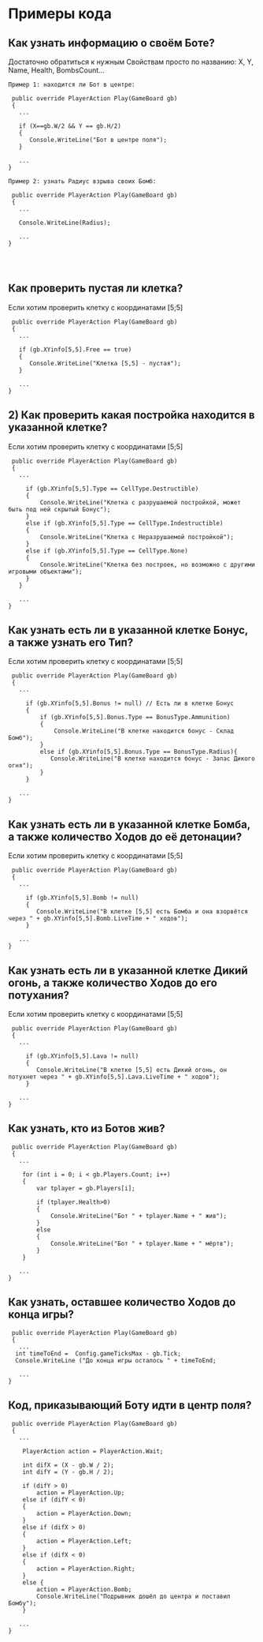 
# Примеры кода

## Как узнать информацию о своём Боте?

Достаточно обратиться к нужным Свойствам просто по названию:
X, Y, Name, Health, BombsCount...
```
Пример 1: находится ли Бот в центре:

 public override PlayerAction Play(GameBoard gb)
 {
   ...

   if (X==gb.W/2 && Y == gb.H/2)
   {
      Console.WriteLine("Бот в центре поля");
   }
   
   ...
}

Пример 2: узнать Радиус взрыва своих Бомб:

 public override PlayerAction Play(GameBoard gb)
 {
   ...

   Console.WriteLine(Radius);
   
   ...
}




```


## Как проверить пустая ли клетка?
Если хотим проверить клетку с координатами [5;5]
```
 public override PlayerAction Play(GameBoard gb)
 {
   ...

   if (gb.XYinfo[5,5].Free == true)
   {
      Console.WriteLine("Клетка [5,5] - пустая");
   }
   
   ...
}
```


## 2) Как проверить какая постройка находится в указанной клетке?
Если хотим проверить клетку с координатами [5;5]

```
 public override PlayerAction Play(GameBoard gb)
 {
   ...
 
     if (gb.XYinfo[5,5].Type == CellType.Destructible)
     {
         Console.WriteLine("Клетка с разрушаемой постройкой, может быть под ней скрытый Бонус");
     }
     else if (gb.XYinfo[5,5].Type == CellType.Indestructible)
     {
         Console.WriteLine("Клетка с Неразрушаемой постройкой");
     }
     else if (gb.XYinfo[5,5].Type == CellType.None)
     {
         Console.WriteLine("Клетка без построек, но возможно с другими игровыми объектами");
     }
   }  
   
   ...
}
```


## Как узнать есть ли в указанной клетке Бонус, а также узнать его Тип?
Если хотим проверить клетку с координатами [5;5]

```
 public override PlayerAction Play(GameBoard gb)
 {
   ...
 
     if (gb.XYinfo[5,5].Bonus != null) // Есть ли в клетке Бонус
     {
         if (gb.XYinfo[5,5].Bonus.Type == BonusType.Ammunition)
         {
             Console.WriteLine("В клетке находится бонус - Склад Бомб");
         }
         else if (gb.XYinfo[5,5].Bonus.Type == BonusType.Radius){
            Console.WriteLine("В клетке находится бонус - Запас Дикого огня");
         }         
     }  
   
   ...
}
```


## Как узнать есть ли в указанной клетке Бомба, а также количество Ходов до её детонации?
Если хотим проверить клетку с координатами [5;5]

```
 public override PlayerAction Play(GameBoard gb)
 {
   ...
 
     if (gb.XYinfo[5,5].Bomb != null) 
     {     
        Console.WriteLine("В клетке [5,5] есть Бомба и она взорвётся через " + gb.XYinfo[5,5].Bomb.LiveTime + " ходов");
     }  
   
   ...
}
```

## Как узнать есть ли в указанной клетке Дикий огонь, а также количество Ходов до его потухания?
Если хотим проверить клетку с координатами [5;5]

```
 public override PlayerAction Play(GameBoard gb)
 {
   ...
 
     if (gb.XYinfo[5,5].Lava != null) 
     {     
        Console.WriteLine("В клетке [5,5] есть Дикий огонь, он потухнет через " + gb.XYinfo[5,5].Lava.LiveTime + " ходов");
     }  
   
   ...
}
```


## Как узнать, кто из Ботов жив?

```
 public override PlayerAction Play(GameBoard gb)
 {
   ...
 
    for (int i = 0; i < gb.Players.Count; i++)
    {
        var tplayer = gb.Players[i];

        if (tplayer.Health>0)
        {
            Console.WriteLine("Бот " + tplayer.Name + " жив");
        }
        else
        {
            Console.WriteLine("Бот " + tplayer.Name + " мёртв");
        }
    }
   
   ...
}
```

## Как узнать, оставшее количество Ходов до конца игры?

```
 public override PlayerAction Play(GameBoard gb)
 {
   ...
  int timeToEnd =  Config.gameTicksMax - gb.Tick;
  Console.WriteLine ("До конца игры осталось " + timeToEnd;
   
   ...
}
```


## Код, приказывающий Боту идти в центр поля?

```
 public override PlayerAction Play(GameBoard gb)
 {
   ...
 
    PlayerAction action = PlayerAction.Wait;

    int difX = (X - gb.W / 2);
    int difY = (Y - gb.H / 2);

    if (difY > 0)
        action = PlayerAction.Up;
    else if (difY < 0)
    {
        action = PlayerAction.Down;
    }
    else if (difX > 0)
    {
        action = PlayerAction.Left;
    }
    else if (difX < 0)
    {
        action = PlayerAction.Right;
    }
    else {
        action = PlayerAction.Bomb;
        Console.WriteLine("Подрывник дошёл до центра и поставил Бомбу");
    }
   
   ...
}
